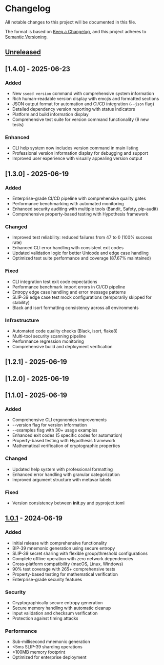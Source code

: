 # Changelog

All notable changes to this project will be documented in this file.

The format is based on [Keep a Changelog](https://keepachangelog.com/en/1.0.0/),
and this project adheres to [Semantic Versioning](https://semver.org/spec/v2.0.0.html).

## [Unreleased]

## [1.4.0] - 2025-06-23

### Added
- New `sseed version` command with comprehensive system information
- Rich human-readable version display with emojis and formatted sections
- JSON output format for automation and CI/CD integration (`--json` flag)
- Detailed dependency version reporting with status indicators
- Platform and build information display
- Comprehensive test suite for version command functionality (9 new tests)

### Enhanced
- CLI help system now includes version command in main listing
- Professional version information display for debugging and support
- Improved user experience with visually appealing version output

## [1.3.0] - 2025-06-19

### Added
- Enterprise-grade CI/CD pipeline with comprehensive quality gates
- Performance benchmarking with automated monitoring
- Enhanced security auditing with multiple tools (Bandit, Safety, pip-audit)
- Comprehensive property-based testing with Hypothesis framework

### Changed
- Improved test reliability: reduced failures from 47 to 0 (100% success rate)
- Enhanced CLI error handling with consistent exit codes
- Updated validation logic for better Unicode and edge case handling
- Optimized test suite performance and coverage (87.67% maintained)

### Fixed
- CLI integration test exit code expectations
- Performance benchmark import errors in CI/CD pipeline
- Entropy edge case handling and error message patterns
- SLIP-39 edge case test mock configurations (temporarily skipped for stability)
- Black and isort formatting consistency across all environments

### Infrastructure
- Automated code quality checks (Black, isort, flake8)
- Multi-tool security scanning pipeline
- Performance regression monitoring
- Comprehensive build and deployment verification

## [1.2.1] - 2025-06-19

## [1.2.0] - 2025-06-19

## [1.1.0] - 2025-06-19

### Added
- Comprehensive CLI ergonomics improvements
- --version flag for version information
- --examples flag with 30+ usage examples
- Enhanced exit codes (5 specific codes for automation)
- Property-based testing with Hypothesis framework
- Mathematical verification of cryptographic properties

### Changed
- Updated help system with professional formatting
- Enhanced error handling with granular categorization
- Improved argument structure with metavar labels

### Fixed
- Version consistency between __init__.py and pyproject.toml

## [1.0.1] - 2024-06-19

### Added
- Initial release with comprehensive functionality
- BIP-39 mnemonic generation using secure entropy
- SLIP-39 secret sharing with flexible group/threshold configurations
- Complete offline operation with zero network dependencies
- Cross-platform compatibility (macOS, Linux, Windows)
- 90% test coverage with 265+ comprehensive tests
- Property-based testing for mathematical verification
- Enterprise-grade security features

### Security
- Cryptographically secure entropy generation
- Secure memory handling with automatic cleanup
- Input validation and checksum verification
- Protection against timing attacks

### Performance
- Sub-millisecond mnemonic generation
- <5ms SLIP-39 sharding operations
- <100MB memory footprint
- Optimized for enterprise deployment

[Unreleased]: https://github.com/yourusername/sseed/compare/v1.0.1...HEAD
[1.0.1]: https://github.com/yourusername/sseed/releases/tag/v1.0.1 